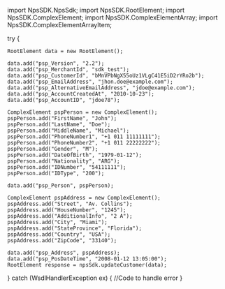 import NpsSDK.NpsSdk;
import NpsSDK.RootElement;
import NpsSDK.ComplexElement;
import NpsSDK.ComplexElementArray;
import NpsSDK.ComplexElementArrayItem;

try {

    RootElement data = new RootElement();

    data.add("psp_Version", "2.2");
    data.add("psp_MerchantId", "sdk_test");
    data.add("psp_CustomerId", "bMnVPbNgX55oUz1VLgC41E5iD2rYRo2b");
    data.add("psp_EmailAddress", "jhon.doe@example.com");
    data.add("psp_AlternativeEmailAddress", "jdoe@example.com");
    data.add("psp_AccountCreatedAt", "2010-10-23");
    data.add("psp_AccountID", "jdoe78");

    ComplexElement pspPerson = new ComplexElement();
    pspPerson.add("FirstName", "John");
    pspPerson.add("LastName", "Doe");
    pspPerson.add("MiddleName", "Michael");
    pspPerson.add("PhoneNumber1", "+1 011 11111111");
    pspPerson.add("PhoneNumber2", "+1 011 22222222");
    pspPerson.add("Gender", "M");
    pspPerson.add("DateOfBirth", "1979-01-12");
    pspPerson.add("Nationality", "ARG");
    pspPerson.add("IDNumber", "54111111");
    pspPerson.add("IDType", "200");

    data.add("psp_Person", pspPerson);

    ComplexElement pspAddress = new ComplexElement();
    pspAddress.add("Street", "Av. Collins");
    pspAddress.add("HouseNumber", "1245");
    pspAddress.add("AdditionalInfo", "2 A");
    pspAddress.add("City", "Miami");
    pspAddress.add("StateProvince", "Florida");
    pspAddress.add("Country", "USA");
    pspAddress.add("ZipCode", "33140");

    data.add("psp_Address", pspAddress);
    data.add("psp_PosDateTime", "2008-01-12 13:05:00");
    RootElement response = npsSdk.updateCustomer(data);

} catch (WsdlHandlerException ex) {
    //Code to handle error
}
